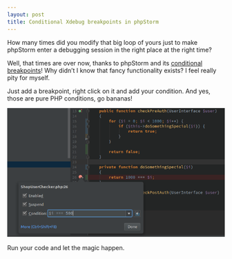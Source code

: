 ```yaml
---
layout: post
title: Conditional Xdebug breakpoints in phpStorm
---
```


How many times did you modify that big loop of yours just to make phpStorm enter a debugging session in the right place at the right time?

Well, that times are over now, thanks to phpStorm and its [conditional breakpoints](https://www.jetbrains.com/help/phpstorm/configuring-breakpoints.html)! Why didn’t I know that fancy functionality exists? I feel really pity for myself.

Just add a breakpoint, right click on it and add your condition. And yes, those are pure PHP conditions, go bananas!

![Creating a conditional breakpoint](/images/2018-07-06-conditional-debugger-breakpoints-in-phpstorm.md.png)

Run your code and let the magic happen.
